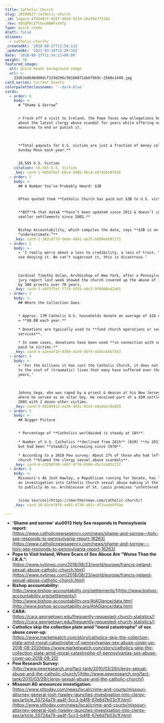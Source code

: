 ```yaml
---
title: Catholic Church
slug: 20180827-catholic-church
_id: legacy-4745481f-6537-403d-923d-16a39e7f228a
_rev: XOnQP8cIThhnw9BWFxV4Tp
type: quick_reads
draft: false
aliases:
  - catholic-church/
_createdAt: '2018-08-27T11:54:11Z'
_updatedAt: '2021-03-16T12:28:16Z'
date: '2018-08-27T11:54:11+00:00'
weight: 50
featured_image:
  alt: Quick Reads background image
  url: >-
    23d53e8648d00dcf329d296c501b6871eb6f969c-2560x1440.jpg
card_series: Current Events
colorpaletteclassname: '--dark-blue'
cards:
  - order: 0
    body: >-
      # “Shame & Sorrow”


      > Fresh off a visit to Ireland, the Pope faces new allegations he knew
      about the latest clergy abuse scandal for years while offering no concrete
      measures to end or punish it.  
        
        
        
      **Total payouts for U.S. victims are just a fraction of money collected at
      Sunday Mass each year.**


      18,565 U.S. Victims
    citation: 18,565 U.S. Victims
    _key: card-1-98597bef-b8cd-4485-9bcd-e6745650763b
  - order: 1
    body: >-
      ## A Number You’ve Probably Heard: $3B


      Often quoted theA **Catholic Church has paid out $3B to U.S. victims.**


      **BUT**A that dataA **hasn’t been updated since 2011 & doesn’t include
      smaller settlements since 2002.**


      Bishop Accountability, which compiles the data, says **$3B is an
      “underestimate.”**
    _key: card-2-382cd77d-bebe-4841-ab35-b899ee6911f2
  - order: 2
    body: >-
      > ‘I really worry about a loss to credibility, a loss of trust. There’s no
      use denying it. We can’t sugarcoat it, this is disastrous.’  
        
        
        
      Cardinal Timothy Dolan, Archbishop of New York, after a Pennsylvania grand
      jury report last week showed the church covered up the abuse of 1K+ minors
      by 300 priests over 70 years.
    _key: card-3-a0f57fef-f7f5-4f93-a9c2-9f6088ed2a61
  - order: 3
    body: >-
      ## Where the Collection Goes


      * Approx. 17M Catholic U.S. households donate an average of $10 each week
      = **$8.8B each year.**

      * Donations are typically used to **fund church operations or social
      services**.

      * In some cases, donations have been used **in connection with settlements
      paid to victims.**
    _key: card-4-a2eeaf16-8360-41e8-86f9-da5bcb5b73e3
  - order: 4
    body: >-
      > ‘For the billions it has cost the Catholic Church, it does not compare
      to the cost of (traumatic) lives that many have suffered over the
      years,’  
        
        
        
      Johnny Vega, who was raped by a priest & deacon at his New Jersey church
      where he served as an altar boy. He received part of a $5M settlement in
      2005 with 2 dozen other victims.
    _key: card-5-08109412-ea3b-4d2c-91a5-e0addac0e020
  - order: 5
    body: >-
      ## Bigger Picture


      * Percentage of **Catholics worldwideA is steady at 18%**.

      * Number of U.S. Catholics **declined from 2015** (81M) **to 2017** (74M),
      but had been **steadily increasing since 1970**.

      * According to a 2010 Pew survey: About 27% of those who had left the
      church **blamed the clergy sexual abuse scandals**.
    _key: card-6-c32507d0-cd6f-47f6-8306-d5c7c605c237
  - order: 6
    body: >-
      Missouri's AG Josh Hawley, a Republican running for Senate, has launched
      an investigation into Catholic Church sexual abuse making it the 1st state
      to publicly do so. Archdiocese of St. Louis promises "unfettered access."


      [view sources](https://smarthernews.com/catholic-church/)
    _key: card-10-b3cef8f6-ad65-4730-a01c-df3aadedf6ae

---
```

* **‘Shame and sorrow’ a\u0013 Holy See responds to Pennsylvania report:**  
[https://www.catholicnewsagency.com/news/shame-and-sorrow—holy-see-responds-to-pennsylvania-report-16263](https://www.catholicnewsagency.com/news/shame-and-sorrow---holy-see-responds-to-pennsylvania-report-16263)
* **Pope to Visit Ireland, Where Scars of Sex Abuse Are “Worse Than the I.R.A.”:**  
[https://www.nytimes.com/2018/08/23/world/europe/francis-ireland-sexual-abuse-catholic-church.html](https://www.nytimes.com/2018/08/23/world/europe/francis-ireland-sexual-abuse-catholic-church.html)
* **Bishop accountability:**  
[http://www.bishop-accountability.org/settlements/](http://www.bishop-accountability.org/settlements/)  
[http://www.bishop-accountability.org/AtAGlance/data.htm](http://www.bishop-accountability.org/AtAGlance/data.htm)
* **CARA:**  
[https://cara.georgetown.edu/frequently-requested-church-statistics/](https://cara.georgetown.edu/frequently-requested-church-statistics/)
* **Catholics skip the collection plate amid “moral catastrophe” of sex abuse cover-up:**  
[https://www.marketwatch.com/story/catholics-skip-the-collection-plate-amid-moral-catastrophe-of-pennsylvanias-sex-abuse-cover-up-2018-08-20](https://www.marketwatch.com/story/catholics-skip-the-collection-plate-amid-moral-catastrophe-of-pennsylvanias-sex-abuse-cover-up-2018-08-20)
* **Pew Research Survey:**  
[http://www.pewresearch.org/fact-tank/2010/03/29/clergy-sexual-abuse-and-the-catholic-church/](http://www.pewresearch.org/fact-tank/2010/03/29/clergy-sexual-abuse-and-the-catholic-church/)
* **Missouri AG announces investigation:**  
[https://www.stltoday.com/news/local/crime-and-courts/missouri-attorney-general-josh-hawley-launches-investigation-into-clergy-sex/article_55724a79-aa4f-5cc3-b4f8-67e6d7b03c1f.html](https://www.stltoday.com/news/local/crime-and-courts/missouri-attorney-general-josh-hawley-launches-investigation-into-clergy-sex/article_55724a79-aa4f-5cc3-b4f8-67e6d7b03c1f.html)
